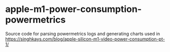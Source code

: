 # apple-m1-power-consumption-powermetrics
Source code for parsing powermetrics logs and generating charts used in https://singhkays.com/blog/apple-silicon-m1-video-power-consumption-pt-1/
